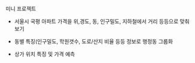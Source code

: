미니 프로젝트 

- 서울시 국평 아파트 가격을 위,경도, 동, 인구밀도, 지하철에서 거리 등등으로 맞춰보기 

- 동별 특징(인구밀도, 학원갯수, 도로/산지 비율 등등 정보로 행정동 그룹화

- 상가 위치 특징 및 가격 예측
